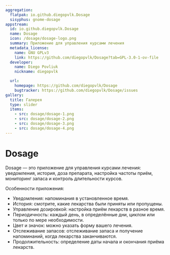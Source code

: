 ```yaml
---
aggregation:
  flatpak: io.github.diegopvlk.Dosage
  sisyphus: gnome-dosage
appstream:
  id: io.github.diegopvlk.Dosage
  name: Dosage
  icon: /dosage/dosage-logo.png
  summary: Приложение для управления курсами лечения
  metadata_license:
    name: GNU GPLv3
    link: https://github.com/diegopvlk/Dosage?tab=GPL-3.0-1-ov-file
  developer:
    name: Diego Povliuk
    nickname: diegopvlk

  url:
    homepage: https://github.com/diegopvlk/Dosage
    bugtracker: https://github.com/diegopvlk/Dosage/issues
gallery:
  title: Галерея
  type: slider
  items:
    - src: dosage/dosage-1.png
    - src: dosage/dosage-2.png
    - src: dosage/dosage-3.png
    - src: dosage/dosage-4.png
---
```


# Dosage

Dosage — это приложение для управления курсами лечения: уведомления, история, доза препарата, настройка частоты приём, мониторинг запаса и контроль длительности курсов.

Особенности приложения:

- Уведомления: напоминания в установленное время.
- История: смотрите, какие лекарства были приняты или пропущены.
- Управление дозировкой: настройка приём лекарств в разное время.
- Периодичность: каждый день, в определённые дни, циклом или только по мере необходимости.
- Цвет и значок: можно указать форму вашего лечения.
- Отслеживание запасов: отслеживание запаса и получение напоминаний, когда лекарства заканчиваются.
- Продолжительность: определение даты начала и окончания приёма лекарств.

<AGWGallery />

<!--@include: @apps/_parts/install/content-repo.md-->
<!--@include: @apps/_parts/install/content-flatpak.md-->

